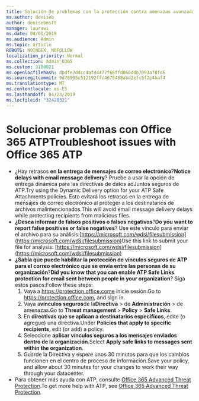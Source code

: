 ```yaml
---
title: Solución de problemas con la protección contra amenazas avanzada de Office 365 (ATP)
ms.author: deniseb
author: denisebmsft
manager: laurawi
ms.date: 04/01/2019
ms.audience: Admin
ms.topic: article
ROBOTS: NOINDEX, NOFOLLOW
localization_priority: Normal
ms.collection: Admin_O365
ms.custom: 3100021
ms.openlocfilehash: dbdfe2ddcc4afd4477f66ffd060ddb7093af8fd6
ms.sourcegitcommit: 9d78905c512192ffc4675468abd2efc5f2e4baf4
ms.translationtype: MT
ms.contentlocale: es-ES
ms.lasthandoff: 04/23/2019
ms.locfileid: "32420321"
---
```

# <a name="troubleshoot-issues-with-office-365-atp"></a><span data-ttu-id="77d11-102">Solucionar problemas con Office 365 ATP</span><span class="sxs-lookup"><span data-stu-id="77d11-102">Troubleshoot issues with Office 365 ATP</span></span>

- <span data-ttu-id="77d11-103">¿Hay retrasos **en la entrega de mensajes de correo electrónico**?</span><span class="sxs-lookup"><span data-stu-id="77d11-103">**Notice delays with email message delivery**?</span></span> <span data-ttu-id="77d11-104">Pruebe a usar la opción de entrega dinámica para las directivas de datos adJuntos seguros de ATP.</span><span class="sxs-lookup"><span data-stu-id="77d11-104">Try using the Dynamic Delivery option for your ATP Safe Attachments policies.</span></span> <span data-ttu-id="77d11-105">Esto evitará los retrasos en la entrega de mensajes de correo electrónico al proteger a los destinatarios de archivos malintencionados.</span><span class="sxs-lookup"><span data-stu-id="77d11-105">This will avoid email message delivery delays while protecting recipients from malicious files.</span></span>
- <span data-ttu-id="77d11-106">**¿Desea informar de falsos positivos o falsos negativos**?</span><span class="sxs-lookup"><span data-stu-id="77d11-106">**Do you want to report false positives or false negatives**?</span></span> <span data-ttu-id="77d11-107">Use este vínculo para enviar el archivo para su análisis:[https://microsoft.com/wdsi/filesubmission](https://microsoft.com/wdsi/filesubmission)</span><span class="sxs-lookup"><span data-stu-id="77d11-107">Use this link to submit your file for analysis: [https://microsoft.com/wdsi/filesubmission](https://microsoft.com/wdsi/filesubmission)</span></span>
- <span data-ttu-id="77d11-108">**¿Sabía que puede habilitar la protección de vínculos seguros de ATP para el correo electrónico que se envía entre las personas de su organización**?</span><span class="sxs-lookup"><span data-stu-id="77d11-108">**Did you know that you can enable ATP Safe Links protection for email sent between people in your organization**?</span></span> <span data-ttu-id="77d11-109">Siga estos pasos:</span><span class="sxs-lookup"><span data-stu-id="77d11-109">Follow these steps:</span></span>
    1. <span data-ttu-id="77d11-110">Vaya a https://protection.office.come inicie sesión.</span><span class="sxs-lookup"><span data-stu-id="77d11-110">Go to https://protection.office.com, and sign in.</span></span>
    2. <span data-ttu-id="77d11-111">Vaya a**vínculos seguros**de la**Directiva** > de **Administración** > de amenazas.</span><span class="sxs-lookup"><span data-stu-id="77d11-111">Go to **Threat management** > **Policy** > **Safe Links**.</span></span>
    3. <span data-ttu-id="77d11-112">En **directivas que se aplican a destinatarios específicos**, edite (o agregue) una directiva.</span><span class="sxs-lookup"><span data-stu-id="77d11-112">Under **Policies that apply to specific recipients**, edit (or add) a policy.</span></span>
    4. <span data-ttu-id="77d11-113">Seleccione **aplicar vínculos seguros a los mensajes enviados dentro de la organización**.</span><span class="sxs-lookup"><span data-stu-id="77d11-113">Select **Apply safe links to messages sent within the organization**.</span></span>
    5. <span data-ttu-id="77d11-114">Guarde la Directiva y espere unos 30 minutos para que los cambios funcionen en el centro de proceso de información.</span><span class="sxs-lookup"><span data-stu-id="77d11-114">Save your policy, and allow about 30 minutes for your changes to work their way through your datacenter.</span></span>
- <span data-ttu-id="77d11-115">Para obtener más ayuda con ATP, consulte [Office 365 Advanced Threat Protection](https://docs.microsoft.com/office365/securitycompliance/office-365-atp).</span><span class="sxs-lookup"><span data-stu-id="77d11-115">To get more help with ATP, see [Office 365 Advanced Threat Protection](https://docs.microsoft.com/office365/securitycompliance/office-365-atp).</span></span>